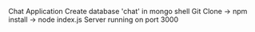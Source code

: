 Chat Application
Create database 'chat' in mongo shell
Git Clone -> npm install -> node index.js
Server running on port 3000
